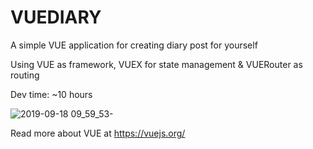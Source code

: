 # VUEDIARY
A simple VUE application for creating diary post for yourself

Using VUE as framework, VUEX for state management & VUERouter as routing

Dev time: ~10 hours

![2019-09-18 09_59_53-](https://user-images.githubusercontent.com/4427332/65130969-bb5f0d00-d9fe-11e9-8b9f-6a9546096830.png)

Read more about VUE at https://vuejs.org/
